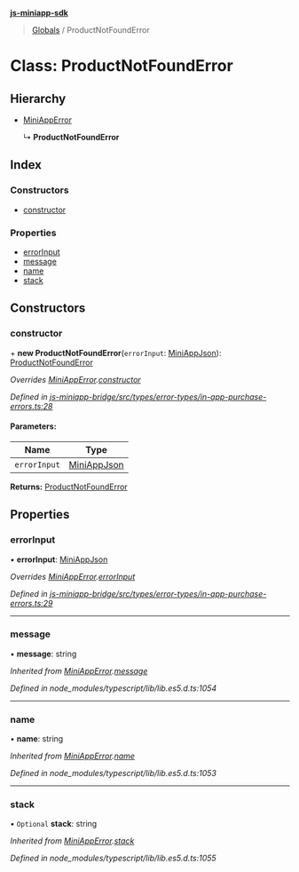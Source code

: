 **[js-miniapp-sdk](../README.md)**

> [Globals](../README.md) / ProductNotFoundError

# Class: ProductNotFoundError

## Hierarchy

* [MiniAppError](miniapperror.md)

  ↳ **ProductNotFoundError**

## Index

### Constructors

* [constructor](productnotfounderror.md#constructor)

### Properties

* [errorInput](productnotfounderror.md#errorinput)
* [message](productnotfounderror.md#message)
* [name](productnotfounderror.md#name)
* [stack](productnotfounderror.md#stack)

## Constructors

### constructor

\+ **new ProductNotFoundError**(`errorInput`: [MiniAppJson](../interfaces/miniappjson.md)): [ProductNotFoundError](productnotfounderror.md)

*Overrides [MiniAppError](miniapperror.md).[constructor](miniapperror.md#constructor)*

*Defined in [js-miniapp-bridge/src/types/error-types/in-app-purchase-errors.ts:28](https://github.com/rakutentech/js-miniapp/blob/759cace/js-miniapp-bridge/src/types/error-types/in-app-purchase-errors.ts#L28)*

#### Parameters:

Name | Type |
------ | ------ |
`errorInput` | [MiniAppJson](../interfaces/miniappjson.md) |

**Returns:** [ProductNotFoundError](productnotfounderror.md)

## Properties

### errorInput

•  **errorInput**: [MiniAppJson](../interfaces/miniappjson.md)

*Overrides [MiniAppError](miniapperror.md).[errorInput](miniapperror.md#errorinput)*

*Defined in [js-miniapp-bridge/src/types/error-types/in-app-purchase-errors.ts:29](https://github.com/rakutentech/js-miniapp/blob/759cace/js-miniapp-bridge/src/types/error-types/in-app-purchase-errors.ts#L29)*

___

### message

•  **message**: string

*Inherited from [MiniAppError](miniapperror.md).[message](miniapperror.md#message)*

*Defined in node_modules/typescript/lib/lib.es5.d.ts:1054*

___

### name

•  **name**: string

*Inherited from [MiniAppError](miniapperror.md).[name](miniapperror.md#name)*

*Defined in node_modules/typescript/lib/lib.es5.d.ts:1053*

___

### stack

• `Optional` **stack**: string

*Inherited from [MiniAppError](miniapperror.md).[stack](miniapperror.md#stack)*

*Defined in node_modules/typescript/lib/lib.es5.d.ts:1055*
